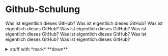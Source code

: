 # Github-Schulung

Was ist eigentlich dieses GitHub?
Was ist eigentlich dieses GitHub?
Was ist eigentlich dieses GitHub?
Was ist eigentlich dieses GitHub?
Was ist eigentlich dieses GitHub?
Was ist eigentlich dieses GitHub?
Was ist eigentlich dieses GitHub?
Was ist eigentlich dieses GitHub?


<details>
  <summary>stuff with *mark* **down**</summary>
  <p>

## _formatted_ **heading** with [a](link)

---
```Standard 3-backtick code block omitted from here due to escaping issues}}```
---

Collapsible until here.
  </p>
</details>
